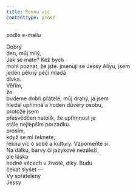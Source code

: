 ```yaml
---
title: Řeknu víc
contentType: prose
---
```


<section>

podle e-mailu

Dobrý  
den, můj milý,  
Jak se máte? Kéž bych  
mohl poznat, že jste. jmenuji se Jessy Aliyu, jsem  
jeden pěkný péči mladá  
dívka.  
Věřím,  
že  
budeme dobří přátelé, můj drahý, já jsem  
hledal upřímná a hoden důvěry osobu,  
protože jsem  
přesvědčen natolik, že upřímnost je  
stále nejlepším porzadku.  
prosím,  
když se mi řeknete,  
řeknu víc o sobě a kultury. Vzpomeňte si.  
Na dálku, barvy či jazykové nezáleží,  
ale láska  
hodně věcech v životě, díky. Budu  
čekat slyšet —  
Vy spřátelený  
Jessy

</section>
